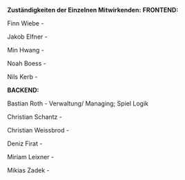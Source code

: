 **Zuständigkeiten der Einzelnen Mitwirkenden:**
**FRONTEND:**

Finn Wiebe - 

Jakob Elfner -

Min Hwang -

Noah Boess -

Nils Kerb -


**BACKEND:**

Bastian Roth - Verwaltung/ Managing; Spiel Logik

Christian Schantz -

Christian Weissbrod -

Deniz Firat -

Miriam Leixner -

Mikias Zadek -
